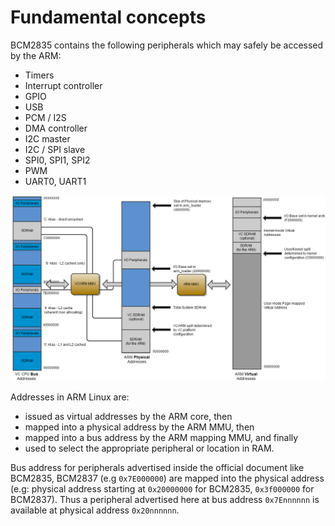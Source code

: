 # Fundamental concepts

BCM2835 contains the following peripherals which may safely be accessed by the ARM:

* Timers
* Interrupt controller
* GPIO
* USB
* PCM / I2S
* DMA controller
* I2C master
* I2C / SPI slave
* SPI0, SPI1, SPI2
* PWM
* UART0, UART1 

![](../Environment/Images/BCM2835_address_spaces.png)

Addresses in ARM Linux are:
* issued as virtual addresses by the ARM core, then
* mapped into a physical address by the ARM MMU, then
* mapped into a bus address by the ARM mapping MMU, and finally
* used to select the appropriate peripheral or location in RAM. 

Bus address for peripherals advertised inside the official document like BCM2835, BCM2837 (e.g ``0x7E000000``) are mapped into the physical address (e.g: physical address starting at ``0x20000000`` for BCM2835, ``0x3f000000`` for BCM2837). Thus a peripheral advertised here at bus address ``0x7Ennnnnn`` is available at physical address ``0x20nnnnnn``. 